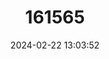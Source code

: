 ---
title: "161565"
category: "Dipturus garricki"
draft: false
date: 2024-02-22 13:03:52
languages:
  English: ["San Blas Skate"]
---